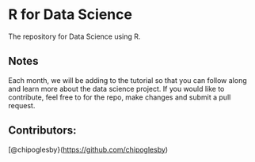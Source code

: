 # R for Data Science
The repository for Data Science using R.

## Notes
Each month, we will be adding to the tutorial so that you can follow along and learn more about the data science project. If you would like to contribute, feel free to for the repo, make changes and submit a pull request.

## Contributors:
[@chipoglesby}(https://github.com/chipoglesby)
